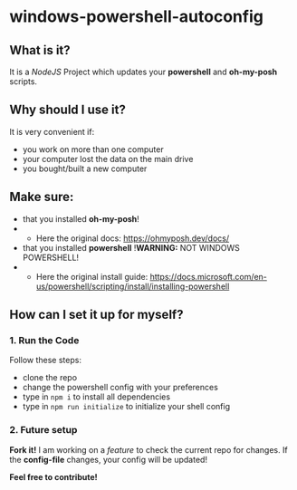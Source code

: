 # windows-powershell-autoconfig

## What is it?

It is a *NodeJS* Project which updates your **powershell** and **oh-my-posh** scripts.

## Why should I use it?

It is very convenient if:
- you work on more than one computer
- your computer lost the data on the main drive
- you bought/built a new computer

## Make sure:

- that you installed **oh-my-posh**!
- - Here the original docs: https://ohmyposh.dev/docs/
- that you installed **powershell** !**WARNING:** NOT WINDOWS POWERSHELL!
- - Here the original install guide: https://docs.microsoft.com/en-us/powershell/scripting/install/installing-powershell

## How can I set it up for myself?

### 1. Run the Code

Follow these steps:

- clone the repo
- change the powershell config with your preferences
- type in `npm i` to install all dependencies
- type in `npm run initialize` to initialize your shell config


### 2. Future setup

**Fork it!** I am working on a *feature* to check the current repo for changes. If the **config-file** changes, your config will be updated!


**Feel free to contribute!**
